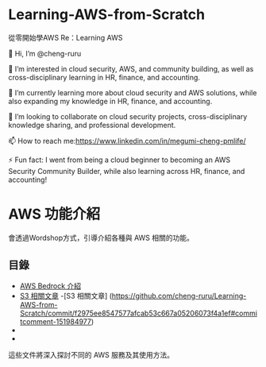 # Learning-AWS-from-Scratch
從零開始學AWS Re：Learning AWS

👋 Hi, I’m @cheng-ruru

👀 I’m interested in cloud security, AWS, and community building, as well as cross-disciplinary learning in HR, finance, and accounting.

🌱 I’m currently learning more about cloud security and AWS solutions, while also expanding my knowledge in HR, finance, and accounting.

💞️ I’m looking to collaborate on cloud security projects, cross-disciplinary knowledge sharing, and professional development.

📫 How to reach me:https://www.linkedin.com/in/megumi-cheng-pmlife/

⚡ Fun fact: I went from being a cloud beginner to becoming an AWS Security Community Builder, while also learning across HR, finance, and accounting!

# AWS 功能介紹

會透過Wordshop方式，引導介紹各種與 AWS 相關的功能。

## 目錄
- [AWS Bedrock 介紹](AWS-Bedrock)
- [S3 相關文章](https://medium.com/@irene119110/s3-b6f598bdaf6a)
-[S3 相關文章] (https://github.com/cheng-ruru/Learning-AWS-from-Scratch/commit/f2975ee8547577afcab53c667a05206073f4a1ef#commitcomment-151984977)
- 
- 

這些文件將深入探討不同的 AWS 服務及其使用方法。
